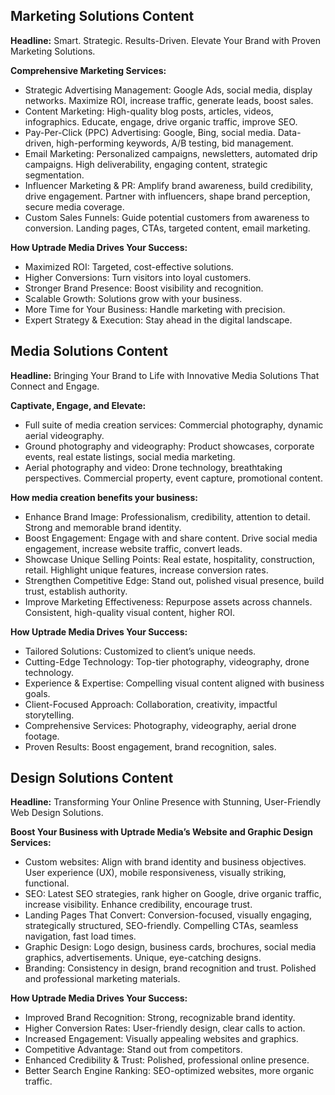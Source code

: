 ## Marketing Solutions Content

**Headline:** Smart. Strategic. Results-Driven. Elevate Your Brand with Proven Marketing Solutions.

**Comprehensive Marketing Services:**
- Strategic Advertising Management: Google Ads, social media, display networks. Maximize ROI, increase traffic, generate leads, boost sales.
- Content Marketing: High-quality blog posts, articles, videos, infographics. Educate, engage, drive organic traffic, improve SEO.
- Pay-Per-Click (PPC) Advertising: Google, Bing, social media. Data-driven, high-performing keywords, A/B testing, bid management.
- Email Marketing: Personalized campaigns, newsletters, automated drip campaigns. High deliverability, engaging content, strategic segmentation.
- Influencer Marketing & PR: Amplify brand awareness, build credibility, drive engagement. Partner with influencers, shape brand perception, secure media coverage.
- Custom Sales Funnels: Guide potential customers from awareness to conversion. Landing pages, CTAs, targeted content, email marketing.

**How Uptrade Media Drives Your Success:**
- Maximized ROI: Targeted, cost-effective solutions.
- Higher Conversions: Turn visitors into loyal customers.
- Stronger Brand Presence: Boost visibility and recognition.
- Scalable Growth: Solutions grow with your business.
- More Time for Your Business: Handle marketing with precision.
- Expert Strategy & Execution: Stay ahead in the digital landscape.

## Media Solutions Content

**Headline:** Bringing Your Brand to Life with Innovative Media Solutions That Connect and Engage.

**Captivate, Engage, and Elevate:**
- Full suite of media creation services: Commercial photography, dynamic aerial videography.
- Ground photography and videography: Product showcases, corporate events, real estate listings, social media marketing.
- Aerial photography and video: Drone technology, breathtaking perspectives. Commercial property, event capture, promotional content.

**How media creation benefits your business:**
- Enhance Brand Image: Professionalism, credibility, attention to detail. Strong and memorable brand identity.
- Boost Engagement: Engage with and share content. Drive social media engagement, increase website traffic, convert leads.
- Showcase Unique Selling Points: Real estate, hospitality, construction, retail. Highlight unique features, increase conversion rates.
- Strengthen Competitive Edge: Stand out, polished visual presence, build trust, establish authority.
- Improve Marketing Effectiveness: Repurpose assets across channels. Consistent, high-quality visual content, higher ROI.

**How Uptrade Media Drives Your Success:**
- Tailored Solutions: Customized to client’s unique needs.
- Cutting-Edge Technology: Top-tier photography, videography, drone technology.
- Experience & Expertise: Compelling visual content aligned with business goals.
- Client-Focused Approach: Collaboration, creativity, impactful storytelling.
- Comprehensive Services: Photography, videography, aerial drone footage.
- Proven Results: Boost engagement, brand recognition, sales.

## Design Solutions Content

**Headline:** Transforming Your Online Presence with Stunning, User-Friendly Web Design Solutions.

**Boost Your Business with Uptrade Media’s Website and Graphic Design Services:**
- Custom websites: Align with brand identity and business objectives. User experience (UX), mobile responsiveness, visually striking, functional.
- SEO: Latest SEO strategies, rank higher on Google, drive organic traffic, increase visibility. Enhance credibility, encourage trust.
- Landing Pages That Convert: Conversion-focused, visually engaging, strategically structured, SEO-friendly. Compelling CTAs, seamless navigation, fast load times.
- Graphic Design: Logo design, business cards, brochures, social media graphics, advertisements. Unique, eye-catching designs.
- Branding: Consistency in design, brand recognition and trust. Polished and professional marketing materials.

**How Uptrade Media Drives Your Success:**
- Improved Brand Recognition: Strong, recognizable brand identity.
- Higher Conversion Rates: User-friendly design, clear calls to action.
- Increased Engagement: Visually appealing websites and graphics.
- Competitive Advantage: Stand out from competitors.
- Enhanced Credibility & Trust: Polished, professional online presence.
- Better Search Engine Ranking: SEO-optimized websites, more organic traffic.
